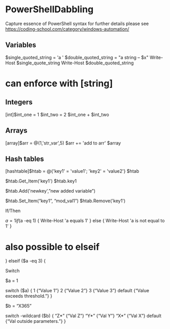 # PowerShellDabbling

Capture essence of PowerShell syntax for further details please see https://coding-school.com/category/windows-automation/

## Variables

$single_quoted_string = 'a '
$double_quoted_string = "a string – $x"
Write-Host $single_quote_string
Write-Host $double_quoted_string

# can enforce with [string]

## Integers
[int]$int_one = 1
$int_two = 2
$int_one + $int_two

## Arrays
[array]$arr = @(1,'str_var',5)
$arr += 'add to arr'
$array

## Hash tables
[hashtable]$htab = @{'key1' = 'value1'; 'key2' = 'value2'}
$htab

$htab.Get_Item('key1')
$htab.key1

$htab.Add('newkey',”new added variable”)

$htab.Set_Item(“key1”, “mod_val1”)
$htab.Remove('key1')

If/Then

$a = 1
if ($a -eq 1) {
Write-Host 'a equals 1'
} else {
Write-Host 'a is not equal to 1'
}

# also possible to elseif

} elseif ($a -eq 3) {

Switch

﻿$a = 1

switch ($a) {
1 {“Value 1”}
2 {“Value 2”}
3 {“Value 3”}
default {“Value exceeds threshold.”}
}

$b = “X365”

switch -wildcard ($b) {
“Z*” {“Val Z”}
“Y*” {“Val Y”}
“X*” {“Val X”}
default {“Val outside parameters.”}
}
